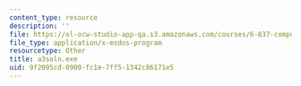 ```yaml
---
content_type: resource
description: ''
file: https://ol-ocw-studio-app-qa.s3.amazonaws.com/courses/6-837-computer-graphics-fall-2012/9f2095cd0900fc1e7ff51342c86171e5_a3soln.exe
file_type: application/x-msdos-program
resourcetype: Other
title: a3soln.exe
uid: 9f2095cd-0900-fc1e-7ff5-1342c86171e5
---
```

